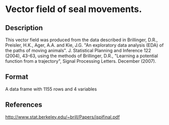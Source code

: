 # Vector field of seal movements.

## Description

This vector field was produced from the data described in Brillinger, D.R., Preisler, H.K., Ager, A.A. and Kie, J.G. "An exploratory data analysis (EDA) of the paths of moving animals". J. Statistical Planning and Inference 122 (2004), 43-63, using the methods of Brillinger, D.R., "Learning a potential function from a trajectory", Signal Processing Letters. December (2007).

## Format

A data frame with 1155 rows and 4 variables

## References

http://www.stat.berkeley.edu/~brill/Papers/jspifinal.pdf
